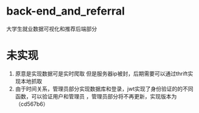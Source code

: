 # back-end_and_referral
大学生就业数据可视化和推荐后端部分

# 未实现
1. 原意是实现数据可是实时爬取
但是服务器ip被封，后期需要可以通过thrift实现本地抓取
2. 由于时间关系，管理员部分实现数据库和登录，jwt实现了身份验证的的不同函数，可以验证用户和管理员
，管理员部分将不再更新，实现版本为（cd567b6）